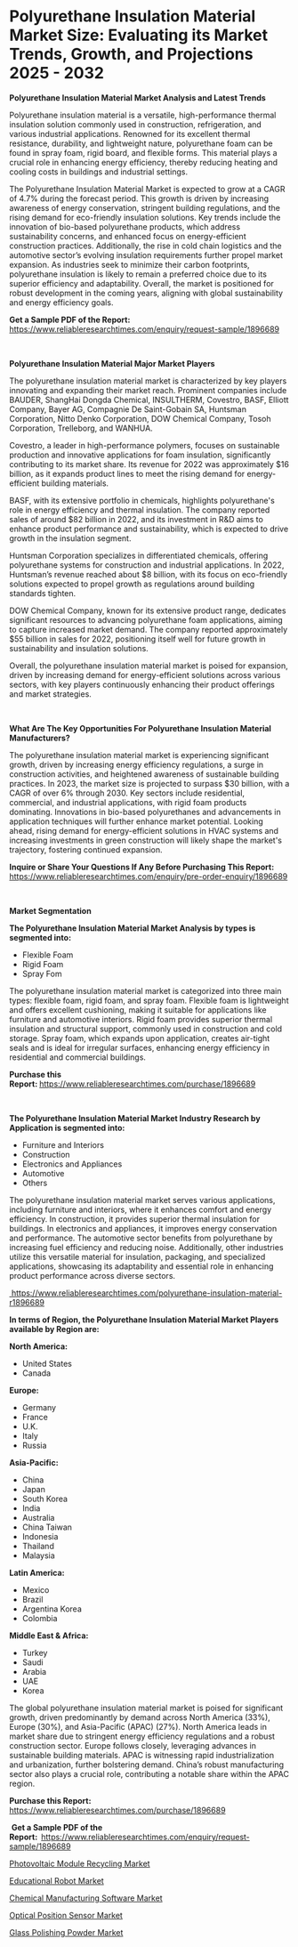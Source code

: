 <p><h1>Polyurethane Insulation Material Market Size: Evaluating its Market Trends, Growth, and Projections 2025 - 2032</h1></p><p><strong>Polyurethane Insulation Material Market Analysis and Latest Trends</strong></p>
<p><p>Polyurethane insulation material is a versatile, high-performance thermal insulation solution commonly used in construction, refrigeration, and various industrial applications. Renowned for its excellent thermal resistance, durability, and lightweight nature, polyurethane foam can be found in spray foam, rigid board, and flexible forms. This material plays a crucial role in enhancing energy efficiency, thereby reducing heating and cooling costs in buildings and industrial settings.</p><p>The Polyurethane Insulation Material Market is expected to grow at a CAGR of 4.7% during the forecast period. This growth is driven by increasing awareness of energy conservation, stringent building regulations, and the rising demand for eco-friendly insulation solutions. Key trends include the innovation of bio-based polyurethane products, which address sustainability concerns, and enhanced focus on energy-efficient construction practices. Additionally, the rise in cold chain logistics and the automotive sector’s evolving insulation requirements further propel market expansion. As industries seek to minimize their carbon footprints, polyurethane insulation is likely to remain a preferred choice due to its superior efficiency and adaptability. Overall, the market is positioned for robust development in the coming years, aligning with global sustainability and energy efficiency goals.</p></p>
<p><strong>Get a Sample PDF of the Report:&nbsp;</strong> <a href="https://www.reliableresearchtimes.com/enquiry/request-sample/1896689?utm_campaign=2105&utm_medium=2&utm_source=Github&utm_content=ia&utm_term=31012025&utm_id=polyurethane-insulation-material">https://www.reliableresearchtimes.com/enquiry/request-sample/1896689</a></p>
<p>&nbsp;</p>
<p><strong>Polyurethane Insulation Material Major Market Players</strong></p>
<p><p>The polyurethane insulation material market is characterized by key players innovating and expanding their market reach. Prominent companies include BAUDER, ShangHai Dongda Chemical, INSULTHERM, Covestro, BASF, Elliott Company, Bayer AG, Compagnie De Saint-Gobain SA, Huntsman Corporation, Nitto Denko Corporation, DOW Chemical Company, Tosoh Corporation, Trelleborg, and WANHUA. </p><p>Covestro, a leader in high-performance polymers, focuses on sustainable production and innovative applications for foam insulation, significantly contributing to its market share. Its revenue for 2022 was approximately $16 billion, as it expands product lines to meet the rising demand for energy-efficient building materials.</p><p>BASF, with its extensive portfolio in chemicals, highlights polyurethane's role in energy efficiency and thermal insulation. The company reported sales of around $82 billion in 2022, and its investment in R&D aims to enhance product performance and sustainability, which is expected to drive growth in the insulation segment.</p><p>Huntsman Corporation specializes in differentiated chemicals, offering polyurethane systems for construction and industrial applications. In 2022, Huntsman’s revenue reached about $8 billion, with its focus on eco-friendly solutions expected to propel growth as regulations around building standards tighten.</p><p>DOW Chemical Company, known for its extensive product range, dedicates significant resources to advancing polyurethane foam applications, aiming to capture increased market demand. The company reported approximately $55 billion in sales for 2022, positioning itself well for future growth in sustainability and insulation solutions.</p><p>Overall, the polyurethane insulation material market is poised for expansion, driven by increasing demand for energy-efficient solutions across various sectors, with key players continuously enhancing their product offerings and market strategies.</p></p>
<p>&nbsp;</p>
<p><strong>What Are The Key Opportunities For Polyurethane Insulation Material Manufacturers?</strong></p>
<p><p>The polyurethane insulation material market is experiencing significant growth, driven by increasing energy efficiency regulations, a surge in construction activities, and heightened awareness of sustainable building practices. In 2023, the market size is projected to surpass $30 billion, with a CAGR of over 6% through 2030. Key sectors include residential, commercial, and industrial applications, with rigid foam products dominating. Innovations in bio-based polyurethanes and advancements in application techniques will further enhance market potential. Looking ahead, rising demand for energy-efficient solutions in HVAC systems and increasing investments in green construction will likely shape the market's trajectory, fostering continued expansion.</p></p>
<p><strong>Inquire or Share Your Questions If Any Before Purchasing This Report:</strong> <a href="https://www.reliableresearchtimes.com/enquiry/pre-order-enquiry/1896689?utm_campaign=2105&utm_medium=2&utm_source=Github&utm_content=ia&utm_term=31012025&utm_id=polyurethane-insulation-material">https://www.reliableresearchtimes.com/enquiry/pre-order-enquiry/1896689</a></p>
<p>&nbsp;</p>
<p><strong>Market Segmentation</strong></p>
<p><strong>The Polyurethane Insulation Material Market Analysis by types is segmented into:</strong></p>
<p><ul><li>Flexible Foam</li><li>Rigid Foam</li><li>Spray Fom</li></ul></p>
<p><p>The polyurethane insulation material market is categorized into three main types: flexible foam, rigid foam, and spray foam. Flexible foam is lightweight and offers excellent cushioning, making it suitable for applications like furniture and automotive interiors. Rigid foam provides superior thermal insulation and structural support, commonly used in construction and cold storage. Spray foam, which expands upon application, creates air-tight seals and is ideal for irregular surfaces, enhancing energy efficiency in residential and commercial buildings.</p></p>
<p><strong>Purchase this Report:&nbsp;</strong><a href="https://www.reliableresearchtimes.com/purchase/1896689?utm_campaign=2105&utm_medium=2&utm_source=Github&utm_content=ia&utm_term=31012025&utm_id=polyurethane-insulation-material">https://www.reliableresearchtimes.com/purchase/1896689</a></p>
<p>&nbsp;</p>
<p><strong>The Polyurethane Insulation Material Market Industry Research by Application is segmented into:</strong></p>
<p><ul><li>Furniture and Interiors</li><li>Construction</li><li>Electronics and Appliances</li><li>Automotive</li><li>Others</li></ul></p>
<p><p>The polyurethane insulation material market serves various applications, including furniture and interiors, where it enhances comfort and energy efficiency. In construction, it provides superior thermal insulation for buildings. In electronics and appliances, it improves energy conservation and performance. The automotive sector benefits from polyurethane by increasing fuel efficiency and reducing noise. Additionally, other industries utilize this versatile material for insulation, packaging, and specialized applications, showcasing its adaptability and essential role in enhancing product performance across diverse sectors.</p></p>
<p><a href="https://www.reliableresearchtimes.com/polyurethane-insulation-material-r1896689?utm_campaign=2105&utm_medium=2&utm_source=Github&utm_content=ia&utm_term=31012025&utm_id=polyurethane-insulation-material">&nbsp;https://www.reliableresearchtimes.com/polyurethane-insulation-material-r1896689</a></p>
<p><strong>In terms of Region, the Polyurethane Insulation Material Market Players available by Region are:</strong></p>
<p>
    <p> <strong> North America: </strong>
        <ul>
            <li>United States</li>
            <li>Canada</li>
        </ul>
        </p> 
    <p> <strong> Europe: </strong>
        <ul>
            <li>Germany</li>
            <li>France</li>
            <li>U.K.</li>
            <li>Italy</li>
            <li>Russia</li>
        </ul>
        </p> 
    <p> <strong> Asia-Pacific: </strong>
        <ul>
            <li>China</li>
            <li>Japan</li>
            <li>South Korea</li>
            <li>India</li>
            <li>Australia</li>
            <li>China Taiwan</li>
            <li>Indonesia</li>
            <li>Thailand</li>
            <li>Malaysia</li>
        </ul>
        </p> 
    <p> <strong> Latin America: </strong>
        <ul>
            <li>Mexico</li>
            <li>Brazil</li>
            <li>Argentina Korea</li>
            <li>Colombia</li>
        </ul>
        </p> 
    <p> <strong> Middle East & Africa: </strong>
        <ul>
            <li>Turkey</li>
            <li>Saudi</li>
            <li>Arabia</li>
            <li>UAE</li>
            <li>Korea</li>
        </ul>
    </p>
    </p>
<p><p>The global polyurethane insulation material market is poised for significant growth, driven predominantly by demand across North America (33%), Europe (30%), and Asia-Pacific (APAC) (27%). North America leads in market share due to stringent energy efficiency regulations and a robust construction sector. Europe follows closely, leveraging advances in sustainable building materials. APAC is witnessing rapid industrialization and urbanization, further bolstering demand. China’s robust manufacturing sector also plays a crucial role, contributing a notable share within the APAC region.</p></p>
<p><strong>Purchase this Report: </strong><a href="https://www.reliableresearchtimes.com/purchase/1896689?utm_campaign=2105&utm_medium=2&utm_source=Github&utm_content=ia&utm_term=31012025&utm_id=polyurethane-insulation-material">https://www.reliableresearchtimes.com/purchase/1896689</a></p>
<p>&nbsp;<strong>Get a Sample PDF of the Report:&nbsp;&nbsp;</strong><a href="https://www.reliableresearchtimes.com/enquiry/request-sample/1896689?utm_campaign=2105&utm_medium=2&utm_source=Github&utm_content=ia&utm_term=31012025&utm_id=polyurethane-insulation-material">https://www.reliableresearchtimes.com/enquiry/request-sample/1896689</a></p>
<p><strong></strong></p>
<p><p><a href="https://www.linkedin.com/pulse/research-examination-onthe-photovoltaic-module-recycling-marketsize-2h8ke?utm_campaign=2105&utm_medium=2&utm_source=Github&utm_content=ia&utm_term=31012025&utm_id=polyurethane-insulation-material">Photovoltaic Module Recycling Market</a></p><p><a href="https://www.linkedin.com/pulse/future-demand-revenue-forecast-educational-robot-market-jhkbf?utm_campaign=2105&utm_medium=2&utm_source=Github&utm_content=ia&utm_term=31012025&utm_id=polyurethane-insulation-material">Educational Robot Market</a></p><p><a href="https://www.linkedin.com/pulse/breaking-down-chemical-manufacturing-software-market-rw7cf?utm_campaign=2105&utm_medium=2&utm_source=Github&utm_content=ia&utm_term=31012025&utm_id=polyurethane-insulation-material">Chemical Manufacturing Software Market</a></p><p><a href="https://www.linkedin.com/pulse/latest-developments-optical-position-sensor-industry-market-a0pzc?utm_campaign=2105&utm_medium=2&utm_source=Github&utm_content=ia&utm_term=31012025&utm_id=polyurethane-insulation-material">Optical Position Sensor Market</a></p><p><a href="https://github.com/MariaWashington76/Market-Research-Report-List-1/blob/main/glass-polishing-powder-market.md?utm_campaign=2105&utm_medium=2&utm_source=Github&utm_content=ia&utm_term=31012025&utm_id=polyurethane-insulation-material">Glass Polishing Powder Market</a></p></p>